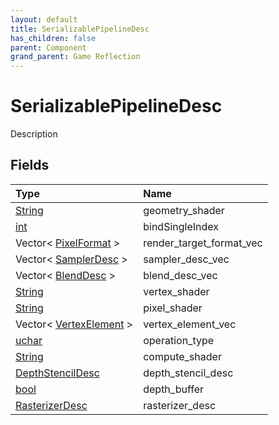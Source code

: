 ```yaml
---
layout: default
title: SerializablePipelineDesc
has_children: false
parent: Component
grand_parent: Game Reflection
---
```

# SerializablePipelineDesc
Description 

## Fields

| Type | Name |
|:-------------|:--------------|
| [String](/docs/game-reflection/components/string) | geometry_shader |
| [int](/docs/game-reflection/enums/int) | bindSingleIndex |
| Vector< [PixelFormat](/docs/game-reflection/enums/pixel_format) > | render_target_format_vec |
| Vector< [SamplerDesc](/docs/game-reflection/components/sampler_desc) > | sampler_desc_vec |
| Vector< [BlendDesc](/docs/game-reflection/components/blend_desc) > | blend_desc_vec |
| [String](/docs/game-reflection/components/string) | vertex_shader |
| [String](/docs/game-reflection/components/string) | pixel_shader |
| Vector< [VertexElement](/docs/game-reflection/classes/vertex_element) > | vertex_element_vec |
| [uchar](/docs/game-reflection/enums/uchar) | operation_type |
| [String](/docs/game-reflection/components/string) | compute_shader |
| [DepthStencilDesc](/docs/game-reflection/components/depth_stencil_desc) | depth_stencil_desc |
| [bool](/docs/game-reflection/components/bool) | depth_buffer |
| [RasterizerDesc](/docs/game-reflection/components/rasterizer_desc) | rasterizer_desc |

